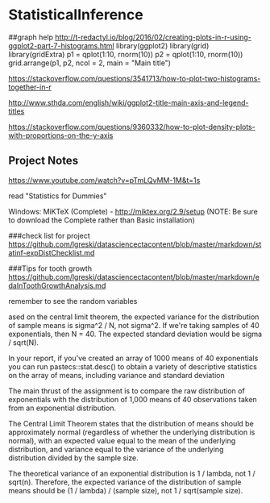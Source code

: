 # StatisticalInference

##graph help
http://t-redactyl.io/blog/2016/02/creating-plots-in-r-using-ggplot2-part-7-histograms.html
library(ggplot2)
library(grid)
library(gridExtra)
p1 = qplot(1:10, rnorm(10))
p2 = qplot(1:10, rnorm(10))
grid.arrange(p1, p2, ncol = 2, main = "Main title")

https://stackoverflow.com/questions/3541713/how-to-plot-two-histograms-together-in-r

http://www.sthda.com/english/wiki/ggplot2-title-main-axis-and-legend-titles

https://stackoverflow.com/questions/9360332/how-to-plot-density-plots-with-proportions-on-the-y-axis


## Project Notes
https://www.youtube.com/watch?v=pTmLQvMM-1M&t=1s

read "Statistics for Dummies"

  Windows: MiKTeX (Complete) - http://miktex.org/2.9/setup
  (NOTE: Be sure to download the Complete rather than Basic installation)

###check list for project
https://github.com/lgreski/datasciencectacontent/blob/master/markdown/statinf-expDistChecklist.md

###Tips for tooth growth
https://github.com/lgreski/datasciencectacontent/blob/master/markdown/edaInToothGrowthAnalysis.md

remember to see the random variables

ased on the central limit theorem, the expected variance for the distribution of sample means is sigma^2 / N, not sigma^2. If we're taking samples of 40 exponentials, then N = 40. The expected standard deviation would be sigma / sqrt(N).

In your report, if you've created an array of 1000 means of 40 exponentials you can run pastecs::stat.desc() to obtain a variety of descriptive statistics on the array of means, including variance and standard deviation

The main thrust of the assignment is to compare the raw distribution of exponentials with the distribution of 1,000 means of 40 observations taken from an exponential distribution.




The Central Limit Theorem states that the distribution of means should be approximately normal (regardless of whether the underlying distribution is normal), with an expected value equal to the mean of the underlying distribution, and variance equal to the variance of the underlying distribution divided by the sample size.

The theoretical variance of an exponential distribution is 1 / lambda, not 1 / sqrt(n). Therefore, the expected variance of the distribution of sample means should be (1 / lambda) / (sample size), not 1 / sqrt(sample size).